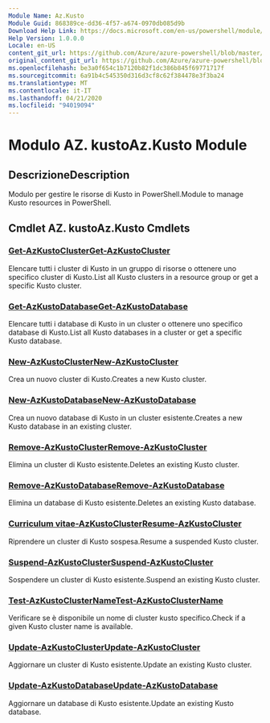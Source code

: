 ```yaml
---
Module Name: Az.Kusto
Module Guid: 868389ce-dd36-4f57-a674-0970db085d9b
Download Help Link: https://docs.microsoft.com/en-us/powershell/module/az.kusto
Help Version: 1.0.0.0
Locale: en-US
content_git_url: https://github.com/Azure/azure-powershell/blob/master/src/Kusto/Kusto/help/Az.Kusto.md
original_content_git_url: https://github.com/Azure/azure-powershell/blob/master/src/Kusto/Kusto/help/Az.Kusto.md
ms.openlocfilehash: be3a0f654c1b7120b82f1dc386b845f69771717f
ms.sourcegitcommit: 6a91b4c545350d316d3cf8c62f384478e3f3ba24
ms.translationtype: MT
ms.contentlocale: it-IT
ms.lasthandoff: 04/21/2020
ms.locfileid: "94019094"
---
```

# <span data-ttu-id="fecee-101">Modulo AZ. kusto</span><span class="sxs-lookup"><span data-stu-id="fecee-101">Az.Kusto Module</span></span>
## <span data-ttu-id="fecee-102">Descrizione</span><span class="sxs-lookup"><span data-stu-id="fecee-102">Description</span></span>
<span data-ttu-id="fecee-103">Modulo per gestire le risorse di Kusto in PowerShell.</span><span class="sxs-lookup"><span data-stu-id="fecee-103">Module to manage Kusto resources in PowerShell.</span></span>

## <span data-ttu-id="fecee-104">Cmdlet AZ. kusto</span><span class="sxs-lookup"><span data-stu-id="fecee-104">Az.Kusto Cmdlets</span></span>
### [<span data-ttu-id="fecee-105">Get-AzKustoCluster</span><span class="sxs-lookup"><span data-stu-id="fecee-105">Get-AzKustoCluster</span></span>](Get-AzKustoCluster.md)
<span data-ttu-id="fecee-106">Elencare tutti i cluster di Kusto in un gruppo di risorse o ottenere uno specifico cluster di Kusto.</span><span class="sxs-lookup"><span data-stu-id="fecee-106">List all Kusto clusters in a resource group or get a specific Kusto cluster.</span></span>

### [<span data-ttu-id="fecee-107">Get-AzKustoDatabase</span><span class="sxs-lookup"><span data-stu-id="fecee-107">Get-AzKustoDatabase</span></span>](Get-AzKustoDatabase.md)
<span data-ttu-id="fecee-108">Elencare tutti i database di Kusto in un cluster o ottenere uno specifico database di Kusto.</span><span class="sxs-lookup"><span data-stu-id="fecee-108">List all Kusto databases in a cluster or get a specific Kusto database.</span></span>

### [<span data-ttu-id="fecee-109">New-AzKustoCluster</span><span class="sxs-lookup"><span data-stu-id="fecee-109">New-AzKustoCluster</span></span>](New-AzKustoCluster.md)
<span data-ttu-id="fecee-110">Crea un nuovo cluster di Kusto.</span><span class="sxs-lookup"><span data-stu-id="fecee-110">Creates a new Kusto cluster.</span></span>

### [<span data-ttu-id="fecee-111">New-AzKustoDatabase</span><span class="sxs-lookup"><span data-stu-id="fecee-111">New-AzKustoDatabase</span></span>](New-AzKustoDatabase.md)
<span data-ttu-id="fecee-112">Crea un nuovo database di Kusto in un cluster esistente.</span><span class="sxs-lookup"><span data-stu-id="fecee-112">Creates a new Kusto database in an existing cluster.</span></span>

### [<span data-ttu-id="fecee-113">Remove-AzKustoCluster</span><span class="sxs-lookup"><span data-stu-id="fecee-113">Remove-AzKustoCluster</span></span>](Remove-AzKustoCluster.md)
<span data-ttu-id="fecee-114">Elimina un cluster di Kusto esistente.</span><span class="sxs-lookup"><span data-stu-id="fecee-114">Deletes an existing Kusto cluster.</span></span>

### [<span data-ttu-id="fecee-115">Remove-AzKustoDatabase</span><span class="sxs-lookup"><span data-stu-id="fecee-115">Remove-AzKustoDatabase</span></span>](Remove-AzKustoDatabase.md)
<span data-ttu-id="fecee-116">Elimina un database di Kusto esistente.</span><span class="sxs-lookup"><span data-stu-id="fecee-116">Deletes an existing Kusto database.</span></span>

### [<span data-ttu-id="fecee-117">Curriculum vitae-AzKustoCluster</span><span class="sxs-lookup"><span data-stu-id="fecee-117">Resume-AzKustoCluster</span></span>](Resume-AzKustoCluster.md)
<span data-ttu-id="fecee-118">Riprendere un cluster di Kusto sospesa.</span><span class="sxs-lookup"><span data-stu-id="fecee-118">Resume a suspended Kusto cluster.</span></span>

### [<span data-ttu-id="fecee-119">Suspend-AzKustoCluster</span><span class="sxs-lookup"><span data-stu-id="fecee-119">Suspend-AzKustoCluster</span></span>](Suspend-AzKustoCluster.md)
<span data-ttu-id="fecee-120">Sospendere un cluster di Kusto esistente.</span><span class="sxs-lookup"><span data-stu-id="fecee-120">Suspend an existing Kusto cluster.</span></span>

### [<span data-ttu-id="fecee-121">Test-AzKustoClusterName</span><span class="sxs-lookup"><span data-stu-id="fecee-121">Test-AzKustoClusterName</span></span>](Test-AzKustoClusterName.md)
<span data-ttu-id="fecee-122">Verificare se è disponibile un nome di cluster kusto specifico.</span><span class="sxs-lookup"><span data-stu-id="fecee-122">Check if a given Kusto cluster name is available.</span></span>

### [<span data-ttu-id="fecee-123">Update-AzKustoCluster</span><span class="sxs-lookup"><span data-stu-id="fecee-123">Update-AzKustoCluster</span></span>](Update-AzKustoCluster.md)
<span data-ttu-id="fecee-124">Aggiornare un cluster di Kusto esistente.</span><span class="sxs-lookup"><span data-stu-id="fecee-124">Update an existing Kusto cluster.</span></span>

### [<span data-ttu-id="fecee-125">Update-AzKustoDatabase</span><span class="sxs-lookup"><span data-stu-id="fecee-125">Update-AzKustoDatabase</span></span>](Update-AzKustoDatabase.md)
<span data-ttu-id="fecee-126">Aggiornare un database di Kusto esistente.</span><span class="sxs-lookup"><span data-stu-id="fecee-126">Update an existing Kusto database.</span></span>

